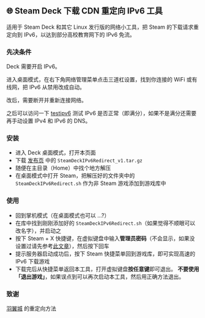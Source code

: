 ## 🌐 Steam Deck 下载 CDN 重定向 IPv6 工具

适用于 Steam Deck 和其它 Linux 发行版的网络小工具，把 Steam 的下载请求重定向到 IPv6，以达到部分高校教育网下的 IPv6 免流。

### 先决条件

Deck 需要开启 IPv6。

进入桌面模式，在右下角网络管理菜单点击三道杠设置，找到你连接的 WiFi 或有线网，把 IPv6 从禁用改成自动。

改后，需要断开并重新连接网络。

之后可以访问一下 [testipv6](https://testipv6.cn) 测试 IPv6 是否正常（即满分），如果不是满分还需要再手动设置 IPv4 和 IPv6 的 DNS。

### 安装

- 进入 Deck 桌面模式，打开本页面
- 下载 [发布页](https://github.com/chiyuki0325/SteamDeckIPv6Redirect/releases/latest) 中的 `SteamDeckIPv6Redirect_v1.tar.gz`
- 随便在主目录（Home）中找个地方解压
- 在桌面模式中打开 Steam，把解压好的文件夹中的 `SteamDeckIPv6Redirect.sh` 作为非 Steam 游戏添加到游戏库中

### 使用

- 回到掌机模式（在桌面模式也可以 ...?）
- 在库中找到刚刚添加好的 `SteamDeckIPv6Redirect.sh`（如果觉得不顺眼可以改名字），并启动之
- 按下 Steam + X 快捷键，在虚拟键盘中输入**管理员密码**（不会显示，如果没设置过请先参考[此文章](https://www.bilibili.com/opus/726184510708777001)），然后按下回车
- 提示服务器启动成功后，按下 Steam 快捷菜单回到游戏库，即可实现高速的 IPv6 下载游戏
- 下载完后从快捷菜单返回本工具，打开虚拟键盘**按任意键**即可退出。
  **不要使用「退出游戏」**，如果误点到可以再次启动本工具，然后用正确方法退出。

### 致谢

[羽翼城](https://www.dogfight360.com/blog/18273/) 的重定向方法
